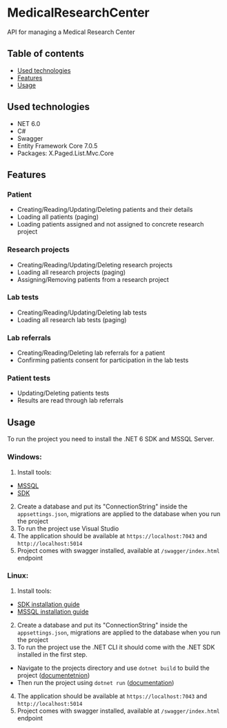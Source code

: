 # MedicalResearchCenter
API for managing a Medical Research Center

## Table of contents
* [Used technologies](#used-technologies)
* [Features](#features)
* [Usage](#usage)

## Used technologies
* NET 6.0
* C#
* Swagger
* Entity Framework Core 7.0.5
* Packages: X.Paged.List.Mvc.Core

## Features
### Patient
* Creating/Reading/Updating/Deleting patients and their details
* Loading all patients (paging)
* Loading patients assigned and not assigned to concrete research project

### Research projects
* Creating/Reading/Updating/Deleting research projects
* Loading all research projects (paging)
* Assigning/Removing patients from a research project

### Lab tests
* Creating/Reading/Updating/Deleting lab tests
* Loading all research lab tests (paging)

### Lab referrals
* Creating/Reading/Deleting lab referrals for a patient
* Confirming patients consent for participation in the lab tests

### Patient tests
* Updating/Deleting patients tests
* Results are read through lab referrals

## Usage
To run the project you need to install the .NET 6 SDK and MSSQL Server. 
### Windows: 
1. Install tools:
- [MSSQL](https://www.microsoft.com/pl-pl/sql-server/sql-server-downloads)
- [SDK](https://dotnet.microsoft.com/en-us/download/visual-studio-sdks)
2. Create a database and put its "ConnectionString" inside the `appsettings.json`, migrations are applied to the database when you run the project
3. To run the project use Visual Studio
4. The application should be available at `https://localhost:7043` and `http://localhost:5014`
5. Project comes with swagger installed, available at `/swagger/index.html` endpoint

### Linux:
1. Install tools:
- [SDK installation guide](https://learn.microsoft.com/en-us/dotnet/core/install/linux)
- [MSSQL installation guide](https://learn.microsoft.com/en-us/sql/linux/sql-server-linux-overview?view=sql-server-ver16)
2. Create a database and put its "ConnectionString" inside the `appsettings.json`, migrations are applied to the database when you run the project
3. To run the project use the .NET CLI it should come with the .NET SDK installed in the first step.
- Navigate to the projects directory and use `dotnet build` to build the project ([documentetnion](https://learn.microsoft.com/pl-pl/dotnet/core/tools/dotnet-build))
- Then run the project using `dotnet run` ([documentation](https://learn.microsoft.com/en-us/dotnet/core/tools/dotnet-run))
4. The application should be available at `https://localhost:7043` and `http://localhost:5014`
5. Project comes with swagger installed, available at `/swagger/index.html` endpoint
